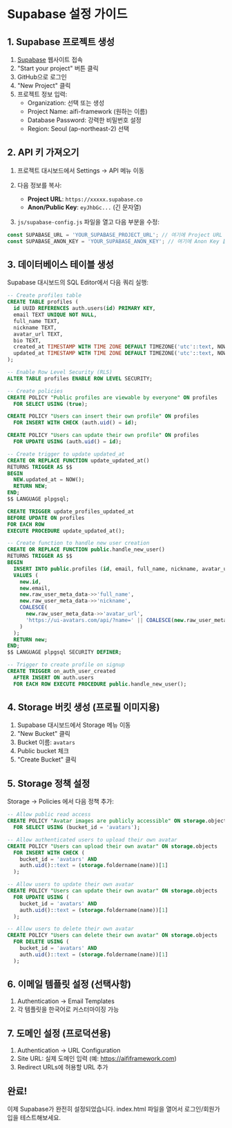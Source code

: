 # Supabase 설정 가이드

## 1. Supabase 프로젝트 생성

1. [Supabase](https://supabase.com) 웹사이트 접속
2. "Start your project" 버튼 클릭
3. GitHub으로 로그인
4. "New Project" 클릭
5. 프로젝트 정보 입력:
   - Organization: 선택 또는 생성
   - Project Name: aifi-framework (원하는 이름)
   - Database Password: 강력한 비밀번호 설정
   - Region: Seoul (ap-northeast-2) 선택

## 2. API 키 가져오기

1. 프로젝트 대시보드에서 Settings → API 메뉴 이동
2. 다음 정보를 복사:
   - **Project URL**: `https://xxxxx.supabase.co`
   - **Anon/Public Key**: `eyJhbGc...` (긴 문자열)

3. `js/supabase-config.js` 파일을 열고 다음 부분을 수정:
```javascript
const SUPABASE_URL = 'YOUR_SUPABASE_PROJECT_URL'; // 여기에 Project URL 붙여넣기
const SUPABASE_ANON_KEY = 'YOUR_SUPABASE_ANON_KEY'; // 여기에 Anon Key 붙여넣기
```

## 3. 데이터베이스 테이블 생성

Supabase 대시보드의 SQL Editor에서 다음 쿼리 실행:

```sql
-- Create profiles table
CREATE TABLE profiles (
  id UUID REFERENCES auth.users(id) PRIMARY KEY,
  email TEXT UNIQUE NOT NULL,
  full_name TEXT,
  nickname TEXT,
  avatar_url TEXT,
  bio TEXT,
  created_at TIMESTAMP WITH TIME ZONE DEFAULT TIMEZONE('utc'::text, NOW()) NOT NULL,
  updated_at TIMESTAMP WITH TIME ZONE DEFAULT TIMEZONE('utc'::text, NOW()) NOT NULL
);

-- Enable Row Level Security (RLS)
ALTER TABLE profiles ENABLE ROW LEVEL SECURITY;

-- Create policies
CREATE POLICY "Public profiles are viewable by everyone" ON profiles
  FOR SELECT USING (true);

CREATE POLICY "Users can insert their own profile" ON profiles
  FOR INSERT WITH CHECK (auth.uid() = id);

CREATE POLICY "Users can update their own profile" ON profiles
  FOR UPDATE USING (auth.uid() = id);

-- Create trigger to update updated_at
CREATE OR REPLACE FUNCTION update_updated_at()
RETURNS TRIGGER AS $$
BEGIN
  NEW.updated_at = NOW();
  RETURN NEW;
END;
$$ LANGUAGE plpgsql;

CREATE TRIGGER update_profiles_updated_at
BEFORE UPDATE ON profiles
FOR EACH ROW
EXECUTE PROCEDURE update_updated_at();

-- Create function to handle new user creation
CREATE OR REPLACE FUNCTION public.handle_new_user()
RETURNS TRIGGER AS $$
BEGIN
  INSERT INTO public.profiles (id, email, full_name, nickname, avatar_url)
  VALUES (
    new.id,
    new.email,
    new.raw_user_meta_data->>'full_name',
    new.raw_user_meta_data->>'nickname',
    COALESCE(
      new.raw_user_meta_data->>'avatar_url',
      'https://ui-avatars.com/api/?name=' || COALESCE(new.raw_user_meta_data->>'full_name', 'User') || '&background=6366f1&color=fff'
    )
  );
  RETURN new;
END;
$$ LANGUAGE plpgsql SECURITY DEFINER;

-- Trigger to create profile on signup
CREATE TRIGGER on_auth_user_created
  AFTER INSERT ON auth.users
  FOR EACH ROW EXECUTE PROCEDURE public.handle_new_user();
```

## 4. Storage 버킷 생성 (프로필 이미지용)

1. Supabase 대시보드에서 Storage 메뉴 이동
2. "New Bucket" 클릭
3. Bucket 이름: `avatars`
4. Public bucket 체크
5. "Create Bucket" 클릭

## 5. Storage 정책 설정

Storage → Policies 에서 다음 정책 추가:

```sql
-- Allow public read access
CREATE POLICY "Avatar images are publicly accessible" ON storage.objects
  FOR SELECT USING (bucket_id = 'avatars');

-- Allow authenticated users to upload their own avatar
CREATE POLICY "Users can upload their own avatar" ON storage.objects
  FOR INSERT WITH CHECK (
    bucket_id = 'avatars' AND
    auth.uid()::text = (storage.foldername(name))[1]
  );

-- Allow users to update their own avatar
CREATE POLICY "Users can update their own avatar" ON storage.objects
  FOR UPDATE USING (
    bucket_id = 'avatars' AND
    auth.uid()::text = (storage.foldername(name))[1]
  );

-- Allow users to delete their own avatar
CREATE POLICY "Users can delete their own avatar" ON storage.objects
  FOR DELETE USING (
    bucket_id = 'avatars' AND
    auth.uid()::text = (storage.foldername(name))[1]
  );
```

## 6. 이메일 템플릿 설정 (선택사항)

1. Authentication → Email Templates
2. 각 템플릿을 한국어로 커스터마이징 가능

## 7. 도메인 설정 (프로덕션용)

1. Authentication → URL Configuration
2. Site URL: 실제 도메인 입력 (예: https://aififramework.com)
3. Redirect URLs에 허용할 URL 추가

## 완료!

이제 Supabase가 완전히 설정되었습니다.
index.html 파일을 열어서 로그인/회원가입을 테스트해보세요.